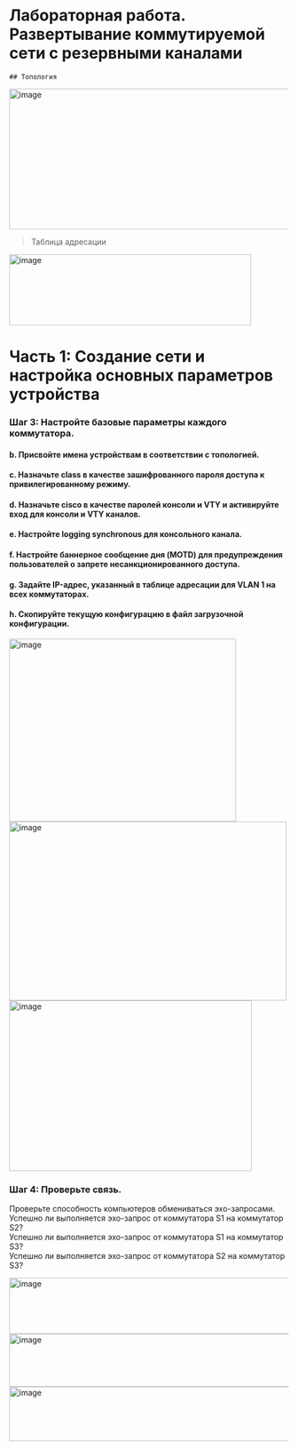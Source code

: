 # Лабораторная работа. Развертывание коммутируемой сети с резервными каналами
	## Топология
 <img width="664" height="253" alt="image" src="https://github.com/user-attachments/assets/a0e2d8e1-bd6a-4334-ab07-dadf65d767f9" />  
 
>Таблица адресации
<img width="436" height="128" alt="image" src="https://github.com/user-attachments/assets/46390624-1a2f-4fdd-bed7-e912e258e382" />

# Часть 1:	Создание сети и настройка основных параметров устройства  
### Шаг 3:	Настройте базовые параметры каждого коммутатора.  
#### b.	Присвойте имена устройствам в соответствии с топологией.
#### c.	Назначьте class в качестве зашифрованного пароля доступа к привилегированному режиму.
#### d.	Назначьте cisco в качестве паролей консоли и VTY и активируйте вход для консоли и VTY каналов.
#### e.	Настройте logging synchronous для консольного канала.
#### f.	Настройте баннерное сообщение дня (MOTD) для предупреждения пользователей о запрете несанкционированного доступа.
#### g.	Задайте IP-адрес, указанный в таблице адресации для VLAN 1 на всех коммутаторах.
#### h.	Скопируйте текущую конфигурацию в файл загрузочной конфигурации.

 <img width="409" height="329" alt="image" src="https://github.com/user-attachments/assets/c438a002-a8f7-4186-a6f6-8cecba7a26f0" />  
 <img width="500" height="322" alt="image" src="https://github.com/user-attachments/assets/1ab83ccb-5f0b-4309-9e73-3935e619d65a" />  
 <img width="437" height="307" alt="image" src="https://github.com/user-attachments/assets/176c71a3-317b-44c6-98a7-35f3fece56cd" />  

 ### Шаг 4:	Проверьте связь.  
 Проверьте способность компьютеров обмениваться эхо-запросами.
Успешно ли выполняется эхо-запрос от коммутатора S1 на коммутатор S2?	
Успешно ли выполняется эхо-запрос от коммутатора S1 на коммутатор S3?	
Успешно ли выполняется эхо-запрос от коммутатора S2 на коммутатор S3?	

 <img width="507" height="101" alt="image" src="https://github.com/user-attachments/assets/c57f655d-fb7a-4c8f-9ca2-5cdb51a837ed" />  
 <img width="510" height="95" alt="image" src="https://github.com/user-attachments/assets/ea71958a-70c1-4b96-af92-1f422abb253b" />  
 <img width="523" height="98" alt="image" src="https://github.com/user-attachments/assets/a8b7a97e-e1d7-4c25-b8ef-17ad3e7acd24" />









